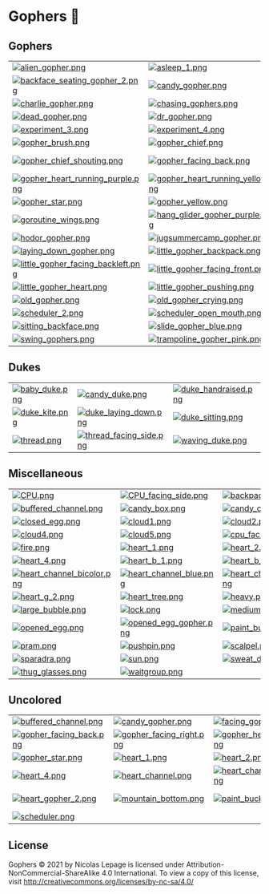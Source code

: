 # Gophers 🐻

## Gophers

|     |     |     |     |
| --- | --- | --- | --- |
|[![alien_gopher.png](https://raw.githubusercontent.com/nlepage/gophers/main/thumbnails/gophers/alien_gopher.png)](https://github.com/nlepage/gophers/blob/main/gophers/alien_gopher.png)|[![asleep_1.png](https://raw.githubusercontent.com/nlepage/gophers/main/thumbnails/gophers/asleep_1.png)](https://github.com/nlepage/gophers/blob/main/gophers/asleep_1.png)|[![asleep_2.png](https://raw.githubusercontent.com/nlepage/gophers/main/thumbnails/gophers/asleep_2.png)](https://github.com/nlepage/gophers/blob/main/gophers/asleep_2.png)|[![backface_seating_gopher.png](https://raw.githubusercontent.com/nlepage/gophers/main/thumbnails/gophers/backface_seating_gopher.png)](https://github.com/nlepage/gophers/blob/main/gophers/backface_seating_gopher.png)|
|[![backface_seating_gopher_2.png](https://raw.githubusercontent.com/nlepage/gophers/main/thumbnails/gophers/backface_seating_gopher_2.png)](https://github.com/nlepage/gophers/blob/main/gophers/backface_seating_gopher_2.png)|[![candy_gopher.png](https://raw.githubusercontent.com/nlepage/gophers/main/thumbnails/gophers/candy_gopher.png)](https://github.com/nlepage/gophers/blob/main/gophers/candy_gopher.png)|[![candy_gopher_2.png](https://raw.githubusercontent.com/nlepage/gophers/main/thumbnails/gophers/candy_gopher_2.png)](https://github.com/nlepage/gophers/blob/main/gophers/candy_gopher_2.png)|[![candy_gopher_3.png](https://raw.githubusercontent.com/nlepage/gophers/main/thumbnails/gophers/candy_gopher_3.png)](https://github.com/nlepage/gophers/blob/main/gophers/candy_gopher_3.png)|
|[![charlie_gopher.png](https://raw.githubusercontent.com/nlepage/gophers/main/thumbnails/gophers/charlie_gopher.png)](https://github.com/nlepage/gophers/blob/main/gophers/charlie_gopher.png)|[![chasing_gophers.png](https://raw.githubusercontent.com/nlepage/gophers/main/thumbnails/gophers/chasing_gophers.png)](https://github.com/nlepage/gophers/blob/main/gophers/chasing_gophers.png)|[![crying_gopher.png](https://raw.githubusercontent.com/nlepage/gophers/main/thumbnails/gophers/crying_gopher.png)](https://github.com/nlepage/gophers/blob/main/gophers/crying_gopher.png)|[![dammy_gopher_facing_left.png](https://raw.githubusercontent.com/nlepage/gophers/main/thumbnails/gophers/dammy_gopher_facing_left.png)](https://github.com/nlepage/gophers/blob/main/gophers/dammy_gopher_facing_left.png)|
|[![dead_gopher.png](https://raw.githubusercontent.com/nlepage/gophers/main/thumbnails/gophers/dead_gopher.png)](https://github.com/nlepage/gophers/blob/main/gophers/dead_gopher.png)|[![dr_gopher.png](https://raw.githubusercontent.com/nlepage/gophers/main/thumbnails/gophers/dr_gopher.png)](https://github.com/nlepage/gophers/blob/main/gophers/dr_gopher.png)|[![experiment_1.png](https://raw.githubusercontent.com/nlepage/gophers/main/thumbnails/gophers/experiment_1.png)](https://github.com/nlepage/gophers/blob/main/gophers/experiment_1.png)|[![experiment_2.png](https://raw.githubusercontent.com/nlepage/gophers/main/thumbnails/gophers/experiment_2.png)](https://github.com/nlepage/gophers/blob/main/gophers/experiment_2.png)|
|[![experiment_3.png](https://raw.githubusercontent.com/nlepage/gophers/main/thumbnails/gophers/experiment_3.png)](https://github.com/nlepage/gophers/blob/main/gophers/experiment_3.png)|[![experiment_4.png](https://raw.githubusercontent.com/nlepage/gophers/main/thumbnails/gophers/experiment_4.png)](https://github.com/nlepage/gophers/blob/main/gophers/experiment_4.png)|[![facing_gopher.png](https://raw.githubusercontent.com/nlepage/gophers/main/thumbnails/gophers/facing_gopher.png)](https://github.com/nlepage/gophers/blob/main/gophers/facing_gopher.png)|[![gopher_blue.png](https://raw.githubusercontent.com/nlepage/gophers/main/thumbnails/gophers/gopher_blue.png)](https://github.com/nlepage/gophers/blob/main/gophers/gopher_blue.png)|
|[![gopher_brush.png](https://raw.githubusercontent.com/nlepage/gophers/main/thumbnails/gophers/gopher_brush.png)](https://github.com/nlepage/gophers/blob/main/gophers/gopher_brush.png)|[![gopher_chief.png](https://raw.githubusercontent.com/nlepage/gophers/main/thumbnails/gophers/gopher_chief.png)](https://github.com/nlepage/gophers/blob/main/gophers/gopher_chief.png)|[![gopher_chief_handraised.png](https://raw.githubusercontent.com/nlepage/gophers/main/thumbnails/gophers/gopher_chief_handraised.png)](https://github.com/nlepage/gophers/blob/main/gophers/gopher_chief_handraised.png)|[![gopher_chief_saying.png](https://raw.githubusercontent.com/nlepage/gophers/main/thumbnails/gophers/gopher_chief_saying.png)](https://github.com/nlepage/gophers/blob/main/gophers/gopher_chief_saying.png)|
|[![gopher_chief_shouting.png](https://raw.githubusercontent.com/nlepage/gophers/main/thumbnails/gophers/gopher_chief_shouting.png)](https://github.com/nlepage/gophers/blob/main/gophers/gopher_chief_shouting.png)|[![gopher_facing_back.png](https://raw.githubusercontent.com/nlepage/gophers/main/thumbnails/gophers/gopher_facing_back.png)](https://github.com/nlepage/gophers/blob/main/gophers/gopher_facing_back.png)|[![gopher_heart_running_blue.png](https://raw.githubusercontent.com/nlepage/gophers/main/thumbnails/gophers/gopher_heart_running_blue.png)](https://github.com/nlepage/gophers/blob/main/gophers/gopher_heart_running_blue.png)|[![gopher_heart_running_pink.png](https://raw.githubusercontent.com/nlepage/gophers/main/thumbnails/gophers/gopher_heart_running_pink.png)](https://github.com/nlepage/gophers/blob/main/gophers/gopher_heart_running_pink.png)|
|[![gopher_heart_running_purple.png](https://raw.githubusercontent.com/nlepage/gophers/main/thumbnails/gophers/gopher_heart_running_purple.png)](https://github.com/nlepage/gophers/blob/main/gophers/gopher_heart_running_purple.png)|[![gopher_heart_running_yellow.png](https://raw.githubusercontent.com/nlepage/gophers/main/thumbnails/gophers/gopher_heart_running_yellow.png)](https://github.com/nlepage/gophers/blob/main/gophers/gopher_heart_running_yellow.png)|[![gopher_purple.png](https://raw.githubusercontent.com/nlepage/gophers/main/thumbnails/gophers/gopher_purple.png)](https://github.com/nlepage/gophers/blob/main/gophers/gopher_purple.png)|[![gopher_saying_go.png](https://raw.githubusercontent.com/nlepage/gophers/main/thumbnails/gophers/gopher_saying_go.png)](https://github.com/nlepage/gophers/blob/main/gophers/gopher_saying_go.png)|
|[![gopher_star.png](https://raw.githubusercontent.com/nlepage/gophers/main/thumbnails/gophers/gopher_star.png)](https://github.com/nlepage/gophers/blob/main/gophers/gopher_star.png)|[![gopher_yellow.png](https://raw.githubusercontent.com/nlepage/gophers/main/thumbnails/gophers/gopher_yellow.png)](https://github.com/nlepage/gophers/blob/main/gophers/gopher_yellow.png)|[![goroutine.png](https://raw.githubusercontent.com/nlepage/gophers/main/thumbnails/gophers/goroutine.png)](https://github.com/nlepage/gophers/blob/main/gophers/goroutine.png)|[![goroutine_facing_side.png](https://raw.githubusercontent.com/nlepage/gophers/main/thumbnails/gophers/goroutine_facing_side.png)](https://github.com/nlepage/gophers/blob/main/gophers/goroutine_facing_side.png)|
|[![goroutine_wings.png](https://raw.githubusercontent.com/nlepage/gophers/main/thumbnails/gophers/goroutine_wings.png)](https://github.com/nlepage/gophers/blob/main/gophers/goroutine_wings.png)|[![hang_glider_gopher_purple.png](https://raw.githubusercontent.com/nlepage/gophers/main/thumbnails/gophers/hang_glider_gopher_purple.png)](https://github.com/nlepage/gophers/blob/main/gophers/hang_glider_gopher_purple.png)|[![heart_gopher.png](https://raw.githubusercontent.com/nlepage/gophers/main/thumbnails/gophers/heart_gopher.png)](https://github.com/nlepage/gophers/blob/main/gophers/heart_gopher.png)|[![heart_gopher_2.png](https://raw.githubusercontent.com/nlepage/gophers/main/thumbnails/gophers/heart_gopher_2.png)](https://github.com/nlepage/gophers/blob/main/gophers/heart_gopher_2.png)|
|[![hodor_gopher.png](https://raw.githubusercontent.com/nlepage/gophers/main/thumbnails/gophers/hodor_gopher.png)](https://github.com/nlepage/gophers/blob/main/gophers/hodor_gopher.png)|[![jugsummercamp_gopher.png](https://raw.githubusercontent.com/nlepage/gophers/main/thumbnails/gophers/jugsummercamp_gopher.png)](https://github.com/nlepage/gophers/blob/main/gophers/jugsummercamp_gopher.png)|[![kite_gopher_yellow.png](https://raw.githubusercontent.com/nlepage/gophers/main/thumbnails/gophers/kite_gopher_yellow.png)](https://github.com/nlepage/gophers/blob/main/gophers/kite_gopher_yellow.png)|[![large_gopher.png](https://raw.githubusercontent.com/nlepage/gophers/main/thumbnails/gophers/large_gopher.png)](https://github.com/nlepage/gophers/blob/main/gophers/large_gopher.png)|
|[![laying_down_gopher.png](https://raw.githubusercontent.com/nlepage/gophers/main/thumbnails/gophers/laying_down_gopher.png)](https://github.com/nlepage/gophers/blob/main/gophers/laying_down_gopher.png)|[![little_gopher_backpack.png](https://raw.githubusercontent.com/nlepage/gophers/main/thumbnails/gophers/little_gopher_backpack.png)](https://github.com/nlepage/gophers/blob/main/gophers/little_gopher_backpack.png)|[![little_gopher_byebye.png](https://raw.githubusercontent.com/nlepage/gophers/main/thumbnails/gophers/little_gopher_byebye.png)](https://github.com/nlepage/gophers/blob/main/gophers/little_gopher_byebye.png)|[![little_gopher_crying.png](https://raw.githubusercontent.com/nlepage/gophers/main/thumbnails/gophers/little_gopher_crying.png)](https://github.com/nlepage/gophers/blob/main/gophers/little_gopher_crying.png)|
|[![little_gopher_facing_backleft.png](https://raw.githubusercontent.com/nlepage/gophers/main/thumbnails/gophers/little_gopher_facing_backleft.png)](https://github.com/nlepage/gophers/blob/main/gophers/little_gopher_facing_backleft.png)|[![little_gopher_facing_front.png](https://raw.githubusercontent.com/nlepage/gophers/main/thumbnails/gophers/little_gopher_facing_front.png)](https://github.com/nlepage/gophers/blob/main/gophers/little_gopher_facing_front.png)|[![little_gopher_facing_right.png](https://raw.githubusercontent.com/nlepage/gophers/main/thumbnails/gophers/little_gopher_facing_right.png)](https://github.com/nlepage/gophers/blob/main/gophers/little_gopher_facing_right.png)|[![little_gopher_facing_right_diapers.png](https://raw.githubusercontent.com/nlepage/gophers/main/thumbnails/gophers/little_gopher_facing_right_diapers.png)](https://github.com/nlepage/gophers/blob/main/gophers/little_gopher_facing_right_diapers.png)|
|[![little_gopher_heart.png](https://raw.githubusercontent.com/nlepage/gophers/main/thumbnails/gophers/little_gopher_heart.png)](https://github.com/nlepage/gophers/blob/main/gophers/little_gopher_heart.png)|[![little_gopher_pushing.png](https://raw.githubusercontent.com/nlepage/gophers/main/thumbnails/gophers/little_gopher_pushing.png)](https://github.com/nlepage/gophers/blob/main/gophers/little_gopher_pushing.png)|[![little_gopher_shouting.png](https://raw.githubusercontent.com/nlepage/gophers/main/thumbnails/gophers/little_gopher_shouting.png)](https://github.com/nlepage/gophers/blob/main/gophers/little_gopher_shouting.png)|[![nico_gopher.png](https://raw.githubusercontent.com/nlepage/gophers/main/thumbnails/gophers/nico_gopher.png)](https://github.com/nlepage/gophers/blob/main/gophers/nico_gopher.png)|
|[![old_gopher.png](https://raw.githubusercontent.com/nlepage/gophers/main/thumbnails/gophers/old_gopher.png)](https://github.com/nlepage/gophers/blob/main/gophers/old_gopher.png)|[![old_gopher_crying.png](https://raw.githubusercontent.com/nlepage/gophers/main/thumbnails/gophers/old_gopher_crying.png)](https://github.com/nlepage/gophers/blob/main/gophers/old_gopher_crying.png)|[![old_gopher_shouting.png](https://raw.githubusercontent.com/nlepage/gophers/main/thumbnails/gophers/old_gopher_shouting.png)](https://github.com/nlepage/gophers/blob/main/gophers/old_gopher_shouting.png)|[![scheduler.png](https://raw.githubusercontent.com/nlepage/gophers/main/thumbnails/gophers/scheduler.png)](https://github.com/nlepage/gophers/blob/main/gophers/scheduler.png)|
|[![scheduler_2.png](https://raw.githubusercontent.com/nlepage/gophers/main/thumbnails/gophers/scheduler_2.png)](https://github.com/nlepage/gophers/blob/main/gophers/scheduler_2.png)|[![scheduler_open_mouth.png](https://raw.githubusercontent.com/nlepage/gophers/main/thumbnails/gophers/scheduler_open_mouth.png)](https://github.com/nlepage/gophers/blob/main/gophers/scheduler_open_mouth.png)|[![scooter_gopher_blue.png](https://raw.githubusercontent.com/nlepage/gophers/main/thumbnails/gophers/scooter_gopher_blue.png)](https://github.com/nlepage/gophers/blob/main/gophers/scooter_gopher_blue.png)|[![seating_gopher.png](https://raw.githubusercontent.com/nlepage/gophers/main/thumbnails/gophers/seating_gopher.png)](https://github.com/nlepage/gophers/blob/main/gophers/seating_gopher.png)|
|[![sitting_backface.png](https://raw.githubusercontent.com/nlepage/gophers/main/thumbnails/gophers/sitting_backface.png)](https://github.com/nlepage/gophers/blob/main/gophers/sitting_backface.png)|[![slide_gopher_blue.png](https://raw.githubusercontent.com/nlepage/gophers/main/thumbnails/gophers/slide_gopher_blue.png)](https://github.com/nlepage/gophers/blob/main/gophers/slide_gopher_blue.png)|[![small_gopher.png](https://raw.githubusercontent.com/nlepage/gophers/main/thumbnails/gophers/small_gopher.png)](https://github.com/nlepage/gophers/blob/main/gophers/small_gopher.png)|[![space_gopher.png](https://raw.githubusercontent.com/nlepage/gophers/main/thumbnails/gophers/space_gopher.png)](https://github.com/nlepage/gophers/blob/main/gophers/space_gopher.png)|
|[![swing_gophers.png](https://raw.githubusercontent.com/nlepage/gophers/main/thumbnails/gophers/swing_gophers.png)](https://github.com/nlepage/gophers/blob/main/gophers/swing_gophers.png)|[![trampoline_gopher_pink.png](https://raw.githubusercontent.com/nlepage/gophers/main/thumbnails/gophers/trampoline_gopher_pink.png)](https://github.com/nlepage/gophers/blob/main/gophers/trampoline_gopher_pink.png)|[![waving_gopher_blue.png](https://raw.githubusercontent.com/nlepage/gophers/main/thumbnails/gophers/waving_gopher_blue.png)](https://github.com/nlepage/gophers/blob/main/gophers/waving_gopher_blue.png)|[![waving_gopher_pink.png](https://raw.githubusercontent.com/nlepage/gophers/main/thumbnails/gophers/waving_gopher_pink.png)](https://github.com/nlepage/gophers/blob/main/gophers/waving_gopher_pink.png)|
## Dukes

|     |     |     |     |
| --- | --- | --- | --- |
|[![baby_duke.png](https://raw.githubusercontent.com/nlepage/gophers/main/thumbnails/dukes/baby_duke.png)](https://github.com/nlepage/gophers/blob/main/dukes/baby_duke.png)|[![candy_duke.png](https://raw.githubusercontent.com/nlepage/gophers/main/thumbnails/dukes/candy_duke.png)](https://github.com/nlepage/gophers/blob/main/dukes/candy_duke.png)|[![duke_handraised.png](https://raw.githubusercontent.com/nlepage/gophers/main/thumbnails/dukes/duke_handraised.png)](https://github.com/nlepage/gophers/blob/main/dukes/duke_handraised.png)|[![duke_jumping.png](https://raw.githubusercontent.com/nlepage/gophers/main/thumbnails/dukes/duke_jumping.png)](https://github.com/nlepage/gophers/blob/main/dukes/duke_jumping.png)|
|[![duke_kite.png](https://raw.githubusercontent.com/nlepage/gophers/main/thumbnails/dukes/duke_kite.png)](https://github.com/nlepage/gophers/blob/main/dukes/duke_kite.png)|[![duke_laying_down.png](https://raw.githubusercontent.com/nlepage/gophers/main/thumbnails/dukes/duke_laying_down.png)](https://github.com/nlepage/gophers/blob/main/dukes/duke_laying_down.png)|[![duke_sitting.png](https://raw.githubusercontent.com/nlepage/gophers/main/thumbnails/dukes/duke_sitting.png)](https://github.com/nlepage/gophers/blob/main/dukes/duke_sitting.png)|[![facing_duke.png](https://raw.githubusercontent.com/nlepage/gophers/main/thumbnails/dukes/facing_duke.png)](https://github.com/nlepage/gophers/blob/main/dukes/facing_duke.png)|
|[![thread.png](https://raw.githubusercontent.com/nlepage/gophers/main/thumbnails/dukes/thread.png)](https://github.com/nlepage/gophers/blob/main/dukes/thread.png)|[![thread_facing_side.png](https://raw.githubusercontent.com/nlepage/gophers/main/thumbnails/dukes/thread_facing_side.png)](https://github.com/nlepage/gophers/blob/main/dukes/thread_facing_side.png)|[![waving_duke.png](https://raw.githubusercontent.com/nlepage/gophers/main/thumbnails/dukes/waving_duke.png)](https://github.com/nlepage/gophers/blob/main/dukes/waving_duke.png)|
## Miscellaneous

|     |     |     |     |
| --- | --- | --- | --- |
|[![CPU.png](https://raw.githubusercontent.com/nlepage/gophers/main/thumbnails/misc/CPU.png)](https://github.com/nlepage/gophers/blob/main/misc/CPU.png)|[![CPU_facing_side.png](https://raw.githubusercontent.com/nlepage/gophers/main/thumbnails/misc/CPU_facing_side.png)](https://github.com/nlepage/gophers/blob/main/misc/CPU_facing_side.png)|[![backpack.png](https://raw.githubusercontent.com/nlepage/gophers/main/thumbnails/misc/backpack.png)](https://github.com/nlepage/gophers/blob/main/misc/backpack.png)|[![bubble.png](https://raw.githubusercontent.com/nlepage/gophers/main/thumbnails/misc/bubble.png)](https://github.com/nlepage/gophers/blob/main/misc/bubble.png)|
|[![buffered_channel.png](https://raw.githubusercontent.com/nlepage/gophers/main/thumbnails/misc/buffered_channel.png)](https://github.com/nlepage/gophers/blob/main/misc/buffered_channel.png)|[![candy_box.png](https://raw.githubusercontent.com/nlepage/gophers/main/thumbnails/misc/candy_box.png)](https://github.com/nlepage/gophers/blob/main/misc/candy_box.png)|[![candy_channel.png](https://raw.githubusercontent.com/nlepage/gophers/main/thumbnails/misc/candy_channel.png)](https://github.com/nlepage/gophers/blob/main/misc/candy_channel.png)|[![candy_tree.png](https://raw.githubusercontent.com/nlepage/gophers/main/thumbnails/misc/candy_tree.png)](https://github.com/nlepage/gophers/blob/main/misc/candy_tree.png)|
|[![closed_egg.png](https://raw.githubusercontent.com/nlepage/gophers/main/thumbnails/misc/closed_egg.png)](https://github.com/nlepage/gophers/blob/main/misc/closed_egg.png)|[![cloud1.png](https://raw.githubusercontent.com/nlepage/gophers/main/thumbnails/misc/cloud1.png)](https://github.com/nlepage/gophers/blob/main/misc/cloud1.png)|[![cloud2.png](https://raw.githubusercontent.com/nlepage/gophers/main/thumbnails/misc/cloud2.png)](https://github.com/nlepage/gophers/blob/main/misc/cloud2.png)|[![cloud3.png](https://raw.githubusercontent.com/nlepage/gophers/main/thumbnails/misc/cloud3.png)](https://github.com/nlepage/gophers/blob/main/misc/cloud3.png)|
|[![cloud4.png](https://raw.githubusercontent.com/nlepage/gophers/main/thumbnails/misc/cloud4.png)](https://github.com/nlepage/gophers/blob/main/misc/cloud4.png)|[![cloud5.png](https://raw.githubusercontent.com/nlepage/gophers/main/thumbnails/misc/cloud5.png)](https://github.com/nlepage/gophers/blob/main/misc/cloud5.png)|[![cpu_facing.png](https://raw.githubusercontent.com/nlepage/gophers/main/thumbnails/misc/cpu_facing.png)](https://github.com/nlepage/gophers/blob/main/misc/cpu_facing.png)|[![cpu_side.png](https://raw.githubusercontent.com/nlepage/gophers/main/thumbnails/misc/cpu_side.png)](https://github.com/nlepage/gophers/blob/main/misc/cpu_side.png)|
|[![fire.png](https://raw.githubusercontent.com/nlepage/gophers/main/thumbnails/misc/fire.png)](https://github.com/nlepage/gophers/blob/main/misc/fire.png)|[![heart_1.png](https://raw.githubusercontent.com/nlepage/gophers/main/thumbnails/misc/heart_1.png)](https://github.com/nlepage/gophers/blob/main/misc/heart_1.png)|[![heart_2.png](https://raw.githubusercontent.com/nlepage/gophers/main/thumbnails/misc/heart_2.png)](https://github.com/nlepage/gophers/blob/main/misc/heart_2.png)|[![heart_3.png](https://raw.githubusercontent.com/nlepage/gophers/main/thumbnails/misc/heart_3.png)](https://github.com/nlepage/gophers/blob/main/misc/heart_3.png)|
|[![heart_4.png](https://raw.githubusercontent.com/nlepage/gophers/main/thumbnails/misc/heart_4.png)](https://github.com/nlepage/gophers/blob/main/misc/heart_4.png)|[![heart_b_1.png](https://raw.githubusercontent.com/nlepage/gophers/main/thumbnails/misc/heart_b_1.png)](https://github.com/nlepage/gophers/blob/main/misc/heart_b_1.png)|[![heart_b_2.png](https://raw.githubusercontent.com/nlepage/gophers/main/thumbnails/misc/heart_b_2.png)](https://github.com/nlepage/gophers/blob/main/misc/heart_b_2.png)|[![heart_channel.png](https://raw.githubusercontent.com/nlepage/gophers/main/thumbnails/misc/heart_channel.png)](https://github.com/nlepage/gophers/blob/main/misc/heart_channel.png)|
|[![heart_channel_bicolor.png](https://raw.githubusercontent.com/nlepage/gophers/main/thumbnails/misc/heart_channel_bicolor.png)](https://github.com/nlepage/gophers/blob/main/misc/heart_channel_bicolor.png)|[![heart_channel_blue.png](https://raw.githubusercontent.com/nlepage/gophers/main/thumbnails/misc/heart_channel_blue.png)](https://github.com/nlepage/gophers/blob/main/misc/heart_channel_blue.png)|[![heart_channel_green.png](https://raw.githubusercontent.com/nlepage/gophers/main/thumbnails/misc/heart_channel_green.png)](https://github.com/nlepage/gophers/blob/main/misc/heart_channel_green.png)|[![heart_g_1.png](https://raw.githubusercontent.com/nlepage/gophers/main/thumbnails/misc/heart_g_1.png)](https://github.com/nlepage/gophers/blob/main/misc/heart_g_1.png)|
|[![heart_g_2.png](https://raw.githubusercontent.com/nlepage/gophers/main/thumbnails/misc/heart_g_2.png)](https://github.com/nlepage/gophers/blob/main/misc/heart_g_2.png)|[![heart_tree.png](https://raw.githubusercontent.com/nlepage/gophers/main/thumbnails/misc/heart_tree.png)](https://github.com/nlepage/gophers/blob/main/misc/heart_tree.png)|[![heavy.png](https://raw.githubusercontent.com/nlepage/gophers/main/thumbnails/misc/heavy.png)](https://github.com/nlepage/gophers/blob/main/misc/heavy.png)|[![hug.png](https://raw.githubusercontent.com/nlepage/gophers/main/thumbnails/misc/hug.png)](https://github.com/nlepage/gophers/blob/main/misc/hug.png)|
|[![large_bubble.png](https://raw.githubusercontent.com/nlepage/gophers/main/thumbnails/misc/large_bubble.png)](https://github.com/nlepage/gophers/blob/main/misc/large_bubble.png)|[![lock.png](https://raw.githubusercontent.com/nlepage/gophers/main/thumbnails/misc/lock.png)](https://github.com/nlepage/gophers/blob/main/misc/lock.png)|[![medium_bubble.png](https://raw.githubusercontent.com/nlepage/gophers/main/thumbnails/misc/medium_bubble.png)](https://github.com/nlepage/gophers/blob/main/misc/medium_bubble.png)|[![milk_bottle.png](https://raw.githubusercontent.com/nlepage/gophers/main/thumbnails/misc/milk_bottle.png)](https://github.com/nlepage/gophers/blob/main/misc/milk_bottle.png)|
|[![opened_egg.png](https://raw.githubusercontent.com/nlepage/gophers/main/thumbnails/misc/opened_egg.png)](https://github.com/nlepage/gophers/blob/main/misc/opened_egg.png)|[![opened_egg_gopher.png](https://raw.githubusercontent.com/nlepage/gophers/main/thumbnails/misc/opened_egg_gopher.png)](https://github.com/nlepage/gophers/blob/main/misc/opened_egg_gopher.png)|[![paint_bucket_blue.png](https://raw.githubusercontent.com/nlepage/gophers/main/thumbnails/misc/paint_bucket_blue.png)](https://github.com/nlepage/gophers/blob/main/misc/paint_bucket_blue.png)|[![paint_bucket_green.png](https://raw.githubusercontent.com/nlepage/gophers/main/thumbnails/misc/paint_bucket_green.png)](https://github.com/nlepage/gophers/blob/main/misc/paint_bucket_green.png)|
|[![pram.png](https://raw.githubusercontent.com/nlepage/gophers/main/thumbnails/misc/pram.png)](https://github.com/nlepage/gophers/blob/main/misc/pram.png)|[![pushpin.png](https://raw.githubusercontent.com/nlepage/gophers/main/thumbnails/misc/pushpin.png)](https://github.com/nlepage/gophers/blob/main/misc/pushpin.png)|[![scalpel.png](https://raw.githubusercontent.com/nlepage/gophers/main/thumbnails/misc/scalpel.png)](https://github.com/nlepage/gophers/blob/main/misc/scalpel.png)|[![small_bubble.png](https://raw.githubusercontent.com/nlepage/gophers/main/thumbnails/misc/small_bubble.png)](https://github.com/nlepage/gophers/blob/main/misc/small_bubble.png)|
|[![sparadra.png](https://raw.githubusercontent.com/nlepage/gophers/main/thumbnails/misc/sparadra.png)](https://github.com/nlepage/gophers/blob/main/misc/sparadra.png)|[![sun.png](https://raw.githubusercontent.com/nlepage/gophers/main/thumbnails/misc/sun.png)](https://github.com/nlepage/gophers/blob/main/misc/sun.png)|[![sweat_drop.png](https://raw.githubusercontent.com/nlepage/gophers/main/thumbnails/misc/sweat_drop.png)](https://github.com/nlepage/gophers/blob/main/misc/sweat_drop.png)|[![sweat_drop_2.png](https://raw.githubusercontent.com/nlepage/gophers/main/thumbnails/misc/sweat_drop_2.png)](https://github.com/nlepage/gophers/blob/main/misc/sweat_drop_2.png)|
|[![thug_glasses.png](https://raw.githubusercontent.com/nlepage/gophers/main/thumbnails/misc/thug_glasses.png)](https://github.com/nlepage/gophers/blob/main/misc/thug_glasses.png)|[![waitgroup.png](https://raw.githubusercontent.com/nlepage/gophers/main/thumbnails/misc/waitgroup.png)](https://github.com/nlepage/gophers/blob/main/misc/waitgroup.png)|
## Uncolored

|     |     |     |     |
| --- | --- | --- | --- |
|[![buffered_channel.png](https://raw.githubusercontent.com/nlepage/gophers/main/thumbnails/uncolored/buffered_channel.png)](https://github.com/nlepage/gophers/blob/main/uncolored/buffered_channel.png)|[![candy_gopher.png](https://raw.githubusercontent.com/nlepage/gophers/main/thumbnails/uncolored/candy_gopher.png)](https://github.com/nlepage/gophers/blob/main/uncolored/candy_gopher.png)|[![facing_gopher.png](https://raw.githubusercontent.com/nlepage/gophers/main/thumbnails/uncolored/facing_gopher.png)](https://github.com/nlepage/gophers/blob/main/uncolored/facing_gopher.png)|[![gopher_brush.png](https://raw.githubusercontent.com/nlepage/gophers/main/thumbnails/uncolored/gopher_brush.png)](https://github.com/nlepage/gophers/blob/main/uncolored/gopher_brush.png)|
|[![gopher_facing_back.png](https://raw.githubusercontent.com/nlepage/gophers/main/thumbnails/uncolored/gopher_facing_back.png)](https://github.com/nlepage/gophers/blob/main/uncolored/gopher_facing_back.png)|[![gopher_facing_right.png](https://raw.githubusercontent.com/nlepage/gophers/main/thumbnails/uncolored/gopher_facing_right.png)](https://github.com/nlepage/gophers/blob/main/uncolored/gopher_facing_right.png)|[![gopher_heart_running.png](https://raw.githubusercontent.com/nlepage/gophers/main/thumbnails/uncolored/gopher_heart_running.png)](https://github.com/nlepage/gophers/blob/main/uncolored/gopher_heart_running.png)|[![gopher_pushing.png](https://raw.githubusercontent.com/nlepage/gophers/main/thumbnails/uncolored/gopher_pushing.png)](https://github.com/nlepage/gophers/blob/main/uncolored/gopher_pushing.png)|
|[![gopher_star.png](https://raw.githubusercontent.com/nlepage/gophers/main/thumbnails/uncolored/gopher_star.png)](https://github.com/nlepage/gophers/blob/main/uncolored/gopher_star.png)|[![heart_1.png](https://raw.githubusercontent.com/nlepage/gophers/main/thumbnails/uncolored/heart_1.png)](https://github.com/nlepage/gophers/blob/main/uncolored/heart_1.png)|[![heart_2.png](https://raw.githubusercontent.com/nlepage/gophers/main/thumbnails/uncolored/heart_2.png)](https://github.com/nlepage/gophers/blob/main/uncolored/heart_2.png)|[![heart_3.png](https://raw.githubusercontent.com/nlepage/gophers/main/thumbnails/uncolored/heart_3.png)](https://github.com/nlepage/gophers/blob/main/uncolored/heart_3.png)|
|[![heart_4.png](https://raw.githubusercontent.com/nlepage/gophers/main/thumbnails/uncolored/heart_4.png)](https://github.com/nlepage/gophers/blob/main/uncolored/heart_4.png)|[![heart_channel.png](https://raw.githubusercontent.com/nlepage/gophers/main/thumbnails/uncolored/heart_channel.png)](https://github.com/nlepage/gophers/blob/main/uncolored/heart_channel.png)|[![heart_channel_bicolor.png](https://raw.githubusercontent.com/nlepage/gophers/main/thumbnails/uncolored/heart_channel_bicolor.png)](https://github.com/nlepage/gophers/blob/main/uncolored/heart_channel_bicolor.png)|[![heart_gopher.png](https://raw.githubusercontent.com/nlepage/gophers/main/thumbnails/uncolored/heart_gopher.png)](https://github.com/nlepage/gophers/blob/main/uncolored/heart_gopher.png)|
|[![heart_gopher_2.png](https://raw.githubusercontent.com/nlepage/gophers/main/thumbnails/uncolored/heart_gopher_2.png)](https://github.com/nlepage/gophers/blob/main/uncolored/heart_gopher_2.png)|[![mountain_bottom.png](https://raw.githubusercontent.com/nlepage/gophers/main/thumbnails/uncolored/mountain_bottom.png)](https://github.com/nlepage/gophers/blob/main/uncolored/mountain_bottom.png)|[![paint_bucket.png](https://raw.githubusercontent.com/nlepage/gophers/main/thumbnails/uncolored/paint_bucket.png)](https://github.com/nlepage/gophers/blob/main/uncolored/paint_bucket.png)|[![paint_bucket_brush.png](https://raw.githubusercontent.com/nlepage/gophers/main/thumbnails/uncolored/paint_bucket_brush.png)](https://github.com/nlepage/gophers/blob/main/uncolored/paint_bucket_brush.png)|
|[![scheduler.png](https://raw.githubusercontent.com/nlepage/gophers/main/thumbnails/uncolored/scheduler.png)](https://github.com/nlepage/gophers/blob/main/uncolored/scheduler.png)|
## License

Gophers © 2021 by Nicolas Lepage is licensed under Attribution-NonCommercial-ShareAlike 4.0 International.
To view a copy of this license, visit http://creativecommons.org/licenses/by-nc-sa/4.0/
